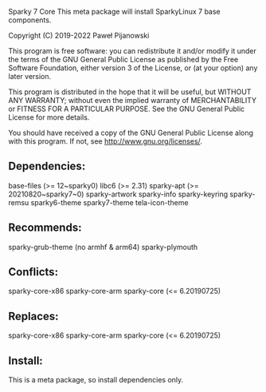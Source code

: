Sparky 7 Core
This meta package will install SparkyLinux 7 base components.

Copyright (C) 2019-2022 Paweł Pijanowski

This program is free software: you can redistribute it and/or modify
it under the terms of the GNU General Public License as published by
the Free Software Foundation, either version 3 of the License, or
(at your option) any later version.

This program is distributed in the hope that it will be useful,
but WITHOUT ANY WARRANTY; without even the implied warranty of
MERCHANTABILITY or FITNESS FOR A PARTICULAR PURPOSE.  See the
GNU General Public License for more details.

You should have received a copy of the GNU General Public License
along with this program.  If not, see <http://www.gnu.org/licenses/>.

Dependencies:
-------------
base-files (>= 12~sparky0)
libc6 (>= 2.31)
sparky-apt (>= 20210820~sparky7~0)
sparky-artwork
sparky-info
sparky-keyring
sparky-remsu
sparky6-theme
sparky7-theme
tela-icon-theme

Recommends:
-------------
sparky-grub-theme (no armhf & arm64)
sparky-plymouth

Conflicts:
-------------
sparky-core-x86
sparky-core-arm
sparky-core (<= 6.20190725)

Replaces:
--------------
sparky-core-x86
sparky-core-arm
sparky-core (<= 6.20190725)

Install:
-------------
This is a meta package, so install dependencies only.

